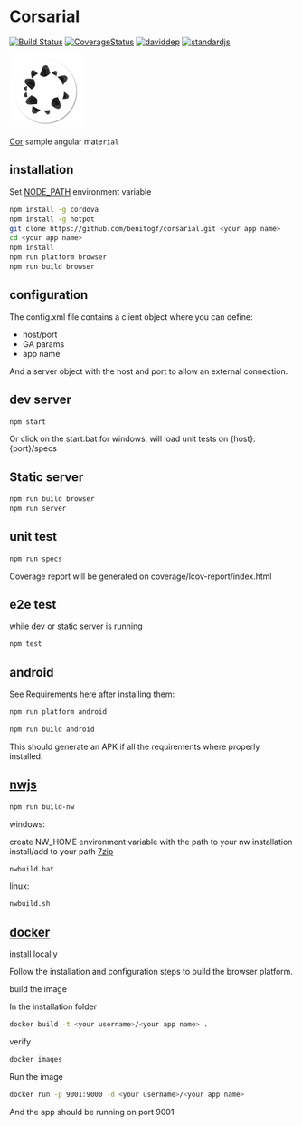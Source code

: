 # Corsarial

[![Build Status][build-image]][build-url]
[![CoverageStatus][coverage-image]][coverage-url]
[![daviddep][david-dep-image]][david-dep-url]
[![standardjs][standardjs-image]][standardjs-url]

[build-url]: https://travis-ci.org/benitogf/corsarial
[build-image]: https://img.shields.io/travis/benitogf/corsarial/master.svg?style=flat-square
[coverage-image]: https://coveralls.io/repos/github/benitogf/corsarial/badge.svg?branch=master
[coverage-url]: https://coveralls.io/github/benitogf/corsarial?branch=master
[standardjs-image]: https://img.shields.io/badge/code%20style-standard-brightgreen.svg?style=flat-square
[standardjs-url]: http://standardjs.com/
[david-dep-image]: https://david-dm.org/benitogf/corsarial/master/dev-status.svg
[david-dep-url]: https://david-dm.org/benitogf/corsarial/master?type=dev

![ico](/www/img/logo.png?raw=true "ico")

[Cor](http://cordova.apache.org/) `s`ample `a`ngular mate`rial`

## installation

Set [NODE_PATH](http://nodejs.org/api/modules.html#modules_loading_from_the_global_folders) environment variable

```bash
npm install -g cordova
npm install -g hotpot
git clone https://github.com/benitogf/corsarial.git <your app name>
cd <your app name>
npm install
npm run platform browser
npm run build browser
```

## configuration

The config.xml file contains a client object where you can define:
- host/port
- GA params
- app name

And a server object with the host and port to allow an external connection.

## dev server

```bash
npm start
```
Or click on the start.bat for windows, will load unit tests on {host}:{port}/specs

## Static server

```bash
npm run build browser
npm run server
```

## unit test

```bash
npm run specs
```

Coverage report will be generated on coverage/lcov-report/index.html

## e2e test

while dev or static server is running

```bash
npm test
```

## android

See Requirements [here](http://cordova.apache.org/docs/en/latest/guide/platforms/android/index.html#installing-the-requirements) after installing them:

```bash
npm run platform android
```

```bash
npm run build android
```

This should generate an APK if all the requirements where properly installed.

## [nwjs](http://nwjs.io/)

```bash
npm run build-nw
```

windows:

create NW_HOME environment variable with the path to your nw installation
install/add to your path [7zip](http://www.7-zip.org/)

```bash
nwbuild.bat
```

linux:

```bash
nwbuild.sh
```

## [docker](https://docs.docker.com/)

install locally

Follow the installation and configuration steps to build the browser platform.

build the image

In the installation folder

```bash
docker build -t <your username>/<your app name> .
```

verify

```bash
docker images
```

Run the image

```bash
docker run -p 9001:9000 -d <your username>/<your app name>
```

And the app should be running on port 9001
